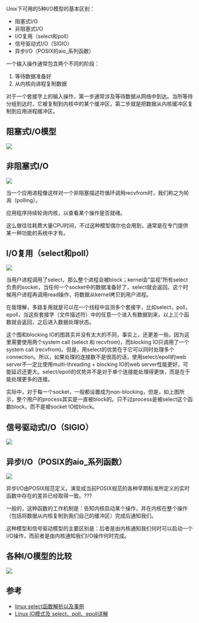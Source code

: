 Unix下可用的5种I/O模型的基本区别：

- 阻塞式I/O
- 非阻塞式I/O
- I/O复用（select和poll）
- 信号驱动式I/O（SIGIO）
- 异步I/O（POSIX的aio_系列函数）

一个输入操作通常包含两个不同的阶段：

1. 等待数据准备好
2. 从内核向进程复制数据

对于一个套接字上的输入操作，第一步通常涉及等待数据从网络中到达。当所等待分组到达时，它被复制到内核中的某个缓冲区，第二步就是把数据从内核缓冲区复制到应用进程缓冲区。

## 阻塞式I/O模型

![](/static/images/2006/p023.png)


## 非阻塞式I/O

![](/static/images/2006/p024.png)

当一个应用进程像这样对一个非阻塞描述符循环调用recvfrom时，我们称之为轮询（polling）。

应用程序持续轮询内核，以查看某个操作是否就绪。

这么做往往耗费大量CPU时间，不过这种模型偶尔也会用到，通常是在专门提供某一种功能的系统中才有。

## I/O复用（select和poll）

![](/static/images/2006/p025.png)

当用户进程调用了select，那么整个进程会被block；kernel会“监视”所有select负责的socket，当任何一个socket中的数据准备好了，select就会返回。这个时候用户进程再调用read操作，将数据从kernel拷贝到用户进程。

在我理解，多路复用就是可以在一个线程中监测多个套接字，比如select，poll，epoll，当这些套接字（文件描述符）中的任意一个进入有数据到来，以上三个函数就会返回，之后进入数据处理状态。

这个图和blocking IO的图其实并没有太大的不同，事实上，还更差一些。因为这里需要使用两个system call (select 和 recvfrom)，而blocking IO只调用了一个system call (recvfrom)。但是，用select的优势在于它可以同时处理多个connection。所以，如果处理的连接数不是很高的话，使用select/epoll的web server不一定比使用multi-threading + blocking IO的web server性能更好，可能延迟还更大。select/epoll的优势并不是对于单个连接能处理得更快，而是在于能处理更多的连接。

实际中，对于每一个socket，一般都设置成为non-blocking，但是，如上图所示，整个用户的process其实是一直被block的。只不过process是被select这个函数block，而不是被socket IO给block。

## 信号驱动式I/O（SIGIO）

![](/static/images/2006/p026.png)

## 异步I/O（POSIX的aio_系列函数）

![](/static/images/2006/p027.png)

异步I/O由POSIX规范定义。演变成当前POSIX规范的各种早期标准所定义的实时函数中存在的差异已经取得一致。???

一般的，这种函数的工作机制是：告知内核启动某个操作，并在内核在整个操作（包括将数据从内核复制到我们自己的缓冲区）完成后通知我们。

这种模型和信号驱动模型的主要区别是：后者是由内核通知我们何时可以启动一个I/O操作，而前者是由内核通知我们I/O操作何时完成。

## 各种I/O模型的比较

![](/static/images/2006/p028.png)

## 参考

- [linux select函数解析以及事例](https://zhuanlan.zhihu.com/p/57518857)
- [Linux IO模式及 select、poll、epoll详解](https://segmentfault.com/a/1190000003063859)
